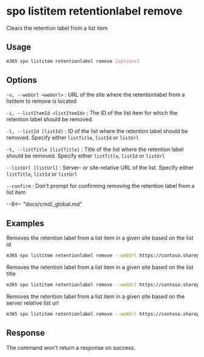 # spo listitem retentionlabel remove

Clears the retention label from a list item

## Usage

```sh
m365 spo listitem retentionlabel remove [options]
```

## Options

`-u, --webUrl <webUrl>`
: URL of the site where the retentionlabel from a listitem to remove is located

`-i, --listItemId <listItemId>`
: The ID of the list item for which the retention label should be removed.

`-l, --listId [listId]`
: ID of the list where the retention label should be removed. Specify either `listTitle`, `listId` or `listUrl`

`-t, --listTitle [listTitle]`
: Title of the list where the retention label should be removed. Specify either `listTitle`, `listId` or `listUrl`

`--listUrl [listUrl]`
: Server- or site-relative URL of the list. Specify either `listTitle`, `listId` or `listUrl`

`--confirm`
: Don't prompt for confirming removing the retention label from a list item

--8<-- "docs/cmd/_global.md"

## Examples

Removes the retention label from a list item in a given site based on the list id

```sh
m365 spo listitem retentionlabel remove --webUrl https://contoso.sharepoint.com/sites/project-x --listId 0cd891ef-afce-4e55-b836-fce03286cccf --id 1
```

Removes the retention label from a list item in a given site based on the list title

```sh
m365 spo listitem retentionlabel remove --webUrl https://contoso.sharepoint.com/sites/project-x --listTitle 'List 1' --id 1
```

Removes the retention label from a list item in a given site based on the server relative list url

```sh
m365 spo listitem retentionlabel remove --webUrl https://contoso.sharepoint.com/sites/project-x --listUrl /sites/project-x/lists/TestList --id 1
```

## Response

The command won't return a response on success.
